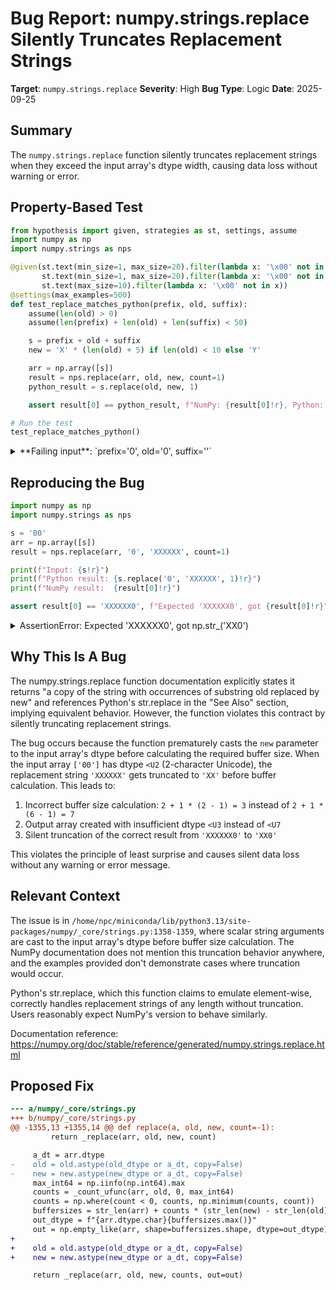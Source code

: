 # Bug Report: numpy.strings.replace Silently Truncates Replacement Strings

**Target**: `numpy.strings.replace`
**Severity**: High
**Bug Type**: Logic
**Date**: 2025-09-25

## Summary

The `numpy.strings.replace` function silently truncates replacement strings when they exceed the input array's dtype width, causing data loss without warning or error.

## Property-Based Test

```python
from hypothesis import given, strategies as st, settings, assume
import numpy as np
import numpy.strings as nps

@given(st.text(min_size=1, max_size=20).filter(lambda x: '\x00' not in x),
       st.text(min_size=1, max_size=20).filter(lambda x: '\x00' not in x),
       st.text(max_size=10).filter(lambda x: '\x00' not in x))
@settings(max_examples=500)
def test_replace_matches_python(prefix, old, suffix):
    assume(len(old) > 0)
    assume(len(prefix) + len(old) + len(suffix) < 50)

    s = prefix + old + suffix
    new = 'X' * (len(old) + 5) if len(old) < 10 else 'Y'

    arr = np.array([s])
    result = nps.replace(arr, old, new, count=1)
    python_result = s.replace(old, new, 1)

    assert result[0] == python_result, f"NumPy: {result[0]!r}, Python: {python_result!r}"

# Run the test
test_replace_matches_python()
```

<details>

<summary>
**Failing input**: `prefix='0', old='0', suffix=''`
</summary>
```
Traceback (most recent call last):
  File "/home/npc/pbt/agentic-pbt/worker_/52/hypo.py", line 23, in <module>
    test_replace_matches_python()
    ~~~~~~~~~~~~~~~~~~~~~~~~~~~^^
  File "/home/npc/pbt/agentic-pbt/worker_/52/hypo.py", line 6, in test_replace_matches_python
    st.text(min_size=1, max_size=20).filter(lambda x: '\x00' not in x),
            ^^^
  File "/home/npc/miniconda/lib/python3.13/site-packages/hypothesis/core.py", line 2124, in wrapped_test
    raise the_error_hypothesis_found
  File "/home/npc/pbt/agentic-pbt/worker_/52/hypo.py", line 20, in test_replace_matches_python
    assert result[0] == python_result, f"NumPy: {result[0]!r}, Python: {python_result!r}"
           ^^^^^^^^^^^^^^^^^^^^^^^^^^
AssertionError: NumPy: np.str_('XX0'), Python: 'XXXXXX0'
Falsifying example: test_replace_matches_python(
    prefix='0',
    old='0',
    suffix='',
)
```
</details>

## Reproducing the Bug

```python
import numpy as np
import numpy.strings as nps

s = '00'
arr = np.array([s])
result = nps.replace(arr, '0', 'XXXXXX', count=1)

print(f"Input: {s!r}")
print(f"Python result: {s.replace('0', 'XXXXXX', 1)!r}")
print(f"NumPy result:  {result[0]!r}")

assert result[0] == 'XXXXXX0', f"Expected 'XXXXXX0', got {result[0]!r}"
```

<details>

<summary>
AssertionError: Expected 'XXXXXX0', got np.str_('XX0')
</summary>
```
Input: '00'
Python result: 'XXXXXX0'
NumPy result:  np.str_('XX0')
Traceback (most recent call last):
  File "/home/npc/pbt/agentic-pbt/worker_/52/repo.py", line 12, in <module>
    assert result[0] == 'XXXXXX0', f"Expected 'XXXXXX0', got {result[0]!r}"
           ^^^^^^^^^^^^^^^^^^^^^^
AssertionError: Expected 'XXXXXX0', got np.str_('XX0')
```
</details>

## Why This Is A Bug

The numpy.strings.replace function documentation explicitly states it returns "a copy of the string with occurrences of substring old replaced by new" and references Python's str.replace in the "See Also" section, implying equivalent behavior. However, the function violates this contract by silently truncating replacement strings.

The bug occurs because the function prematurely casts the `new` parameter to the input array's dtype before calculating the required buffer size. When the input array `['00']` has dtype `<U2` (2-character Unicode), the replacement string `'XXXXXX'` gets truncated to `'XX'` before buffer calculation. This leads to:

1. Incorrect buffer size calculation: `2 + 1 * (2 - 1) = 3` instead of `2 + 1 * (6 - 1) = 7`
2. Output array created with insufficient dtype `<U3` instead of `<U7`
3. Silent truncation of the correct result from `'XXXXXX0'` to `'XX0'`

This violates the principle of least surprise and causes silent data loss without any warning or error message.

## Relevant Context

The issue is in `/home/npc/miniconda/lib/python3.13/site-packages/numpy/_core/strings.py:1358-1359`, where scalar string arguments are cast to the input array's dtype before buffer size calculation. The NumPy documentation does not mention this truncation behavior anywhere, and the examples provided don't demonstrate cases where truncation would occur.

Python's str.replace, which this function claims to emulate element-wise, correctly handles replacement strings of any length without truncation. Users reasonably expect NumPy's version to behave similarly.

Documentation reference: https://numpy.org/doc/stable/reference/generated/numpy.strings.replace.html

## Proposed Fix

```diff
--- a/numpy/_core/strings.py
+++ b/numpy/_core/strings.py
@@ -1355,13 +1355,14 @@ def replace(a, old, new, count=-1):
         return _replace(arr, old, new, count)

     a_dt = arr.dtype
-    old = old.astype(old_dtype or a_dt, copy=False)
-    new = new.astype(new_dtype or a_dt, copy=False)
     max_int64 = np.iinfo(np.int64).max
     counts = _count_ufunc(arr, old, 0, max_int64)
     counts = np.where(count < 0, counts, np.minimum(counts, count))
     buffersizes = str_len(arr) + counts * (str_len(new) - str_len(old))
     out_dtype = f"{arr.dtype.char}{buffersizes.max()}"
     out = np.empty_like(arr, shape=buffersizes.shape, dtype=out_dtype)
+
+    old = old.astype(old_dtype or a_dt, copy=False)
+    new = new.astype(new_dtype or a_dt, copy=False)

     return _replace(arr, old, new, counts, out=out)
```